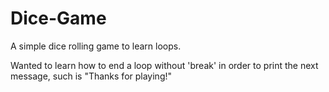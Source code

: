 # Dice-Game
A simple dice rolling game to learn loops.

Wanted to learn how to end a loop without 'break' in order to print the next message, such is "Thanks for playing!"

